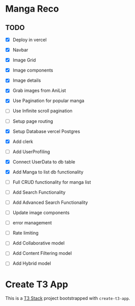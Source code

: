# Manga Reco

## TODO

- [x] Deploy in vercel
- [x] Navbar
- [x] Image Grid
- [x] Image components
- [x] Image details
- [x] Grab images from AniList
- [x] Use Pagination for popular manga
- [ ] Use Infinite scroll pagination
- [ ] Setup page routing
- [x] Setup Database vercel Postgres
- [x] Add clerk
- [ ] Add UserProfiling
- [x] Connect UserData to db table
- [x] Add Manga to list db functionality
- [ ] Full CRUD functionality for manga list
- [ ] Add Search Functionality
- [ ] Add Advanced Search Functionality
- [ ] Update image components
- [ ] error management
- [ ] Rate limiting
- [ ] Add Collaborative model
- [ ] Add Content Filtering model
- [ ] Add Hybrid model


# Create T3 App
This is a [T3 Stack](https://create.t3.gg/) project bootstrapped with `create-t3-app`.
